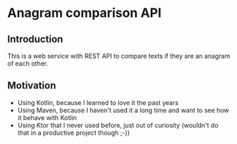 # Anagram comparison API

## Introduction

This is a web service with REST API to compare texts if they are an anagram of each other.

## Motivation

* Using Kotlin, because I learned to love it the past years
* Using Maven, because I haven't used it a long time and want to see how it behave with Kotlin
* Using Ktor that I never used before, just out of curiosity (wouldn't do that in a productive project though ;-)) 


